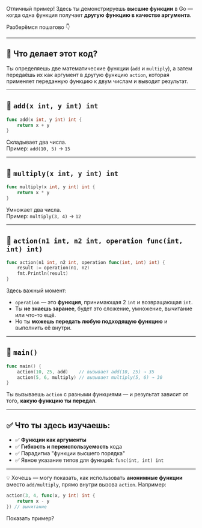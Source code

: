 Отличный пример! Здесь ты демонстрируешь **высшие функции** в Go — когда одна функция получает **другую функцию в качестве аргумента**.

Разберёмся пошагово 👇

---

## 🔹 Что делает этот код?

Ты определяешь две математические функции (`add` и `multiply`), а затем передаёшь их как аргумент в другую функцию `action`, которая применяет переданную функцию к двум числам и выводит результат.

---

## 🔸 `add(x int, y int) int`

```go
func add(x int, y int) int {
	return x + y
}
```

Складывает два числа.  
Пример: `add(10, 5)` → `15`

---

## 🔸 `multiply(x int, y int) int`

```go
func multiply(x int, y int) int {
	return x * y
}
```

Умножает два числа.  
Пример: `multiply(3, 4)` → `12`

---

## 🔸 `action(n1 int, n2 int, operation func(int, int) int)`

```go
func action(n1 int, n2 int, operation func(int, int) int) {
	result := operation(n1, n2)
	fmt.Println(result)
}
```

Здесь важный момент:

- `operation` — это **функция**, принимающая 2 `int` и возвращающая `int`.
- Ты **не знаешь заранее**, будет это сложение, умножение, вычитание или что-то ещё.
- Но ты **можешь передать любую подходящую функцию** и выполнить её внутри.

---

## 🔸 `main()`

```go
func main() {
	action(10, 25, add)    // вызывает add(10, 25) → 35
	action(5, 6, multiply) // вызывает multiply(5, 6) → 30
}
```

Ты вызываешь `action` с разными функциями — и результат зависит от того, **какую функцию ты передал**.

---

## ✅ Что ты здесь изучаешь:

- ✅ **Функции как аргументы**
- ✅ **Гибкость и переиспользуемость** кода
- ✅ Парадигма "функции высшего порядка"
- ✅ Явное указание типов для функций: `func(int, int) int`

---

💡 Хочешь — могу показать, как использовать **анонимные функции** вместо `add/multiply`, прямо внутри вызова `action`. Например:

```go
action(3, 4, func(x, y int) int {
	return x - y
}) // вычитание
```

Показать пример?